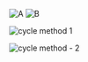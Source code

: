 ![A](https://user-images.githubusercontent.com/83157814/222530661-eaa13ccd-4ff0-4b8c-a0d5-3938555c50af.jpg)
![B](https://user-images.githubusercontent.com/83157814/222530694-b3b941ad-5f41-4ee4-ba4d-dd9df8f3caac.jpg)


​![cycle method 1](https://user-images.githubusercontent.com/83157814/222527787-d873f953-4222-4227-b9bd-7d98dcf059f6.png)


![cycle method - 2](https://user-images.githubusercontent.com/83157814/222530400-2a126812-b406-4863-91a0-6e1bcfa811e8.png)

